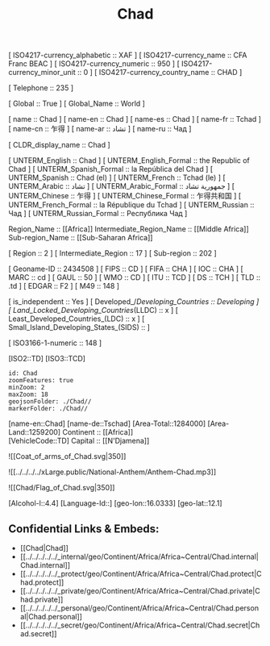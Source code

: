 ﻿---
aliases:
- Chad
- Tchad
- تشاد
- 乍得
- Чад
- "the Republic of Chad"
- "la República del Chad"
- "Chad (el)"
confidential: public
cssclasses: Country
draft: false
expiryDate: 
isDeleted: false
isReadOnly: false
keywords: 
Languages:
- fr-TD
- ar-TD
- sre
layout: 
license: "CC BY-SA 4.0"
linkTitle: 
location:
- 12.1
- 16.0333
publish: true
publishDate: 
source: "https://datahub.io/core/country-codes"
SpocWebEntityId: 27029
tags:
- geo/Country
title: Chad
type: Country
---

[	ISO4217-currency_alphabetic	 :: XAF ] 
[	ISO4217-currency_name	 :: CFA Franc BEAC ] 
[	ISO4217-currency_numeric	 :: 950 ] 
[	ISO4217-currency_minor_unit	 :: 0 ] 
[	ISO4217-currency_country_name	 :: CHAD ] 

[	Telephone	 :: 235 ] 

[	Global	 :: True ] 
[	Global_Name	 :: World ] 

[	name	 :: Chad ] 
[	name-en	 :: Chad ] 
[	name-es	 :: Chad ] 
[	name-fr	 :: Tchad ] 
[	name-cn	 :: 乍得 ] 
[	name-ar	 :: تشاد ] 
[	name-ru	 :: Чад ] 

[	CLDR_display_name	 :: Chad ] 

[	UNTERM_English	 :: Chad ] 
[	UNTERM_English_Formal	 :: the Republic of Chad ] 
[	UNTERM_Spanish_Formal	 :: la República del Chad ] 
[	UNTERM_Spanish	 :: Chad (el) ] 
[	UNTERM_French	 :: Tchad (le) ] 
[	UNTERM_Arabic	 :: تشاد ] 
[	UNTERM_Arabic_Formal	 :: جمهورية تشاد ] 
[	UNTERM_Chinese	 :: 乍得 ] 
[	UNTERM_Chinese_Formal	 :: 乍得共和国 ] 
[	UNTERM_French_Formal	 :: la République du Tchad ] 
[	UNTERM_Russian	 :: Чад ] 
[	UNTERM_Russian_Formal	 :: Республика Чад ] 

Region_Name ::  [[Africa]] 
Intermediate_Region_Name ::  [[Middle Africa]] 
Sub-region_Name ::  [[Sub-Saharan Africa]] 

[	Region	 :: 2 ] 
[	Intermediate_Region	 :: 17 ] 
[	Sub-region	 :: 202 ] 

[	Geoname-ID	 :: 2434508 ] 
[	FIPS	 :: CD ] 
[	FIFA	 :: CHA ] 
[	IOC	 :: CHA ] 
[	MARC	 :: cd ] 
[	GAUL	 :: 50 ] 
[	WMO	 :: CD ] 
[	ITU	 :: TCD ] 
[	DS	 :: TCH ] 
[	TLD	 :: .td ] 
[	EDGAR	 :: F2 ] 
[	M49	 :: 148 ] 

[	is_independent	 :: Yes ] 
[	Developed_/_Developing_Countries	 :: Developing ] 
[	Land_Locked_Developing_Countries_(LLDC)	 :: x ] 
[	Least_Developed_Countries_(LDC)	 :: x ] 
[	Small_Island_Developing_States_(SIDS)	 ::  ] 

[	ISO3166-1-numeric	 :: 148 ] 



[ISO2::TD] 
[ISO3::TCD] 
```leaflet
id: Chad
zoomFeatures: true 
minZoom: 2 
maxZoom: 18
geojsonFolder: ./Chad//
markerFolder: ./Chad//
```

[name-en::Chad] 
[name-de::Tschad] 
[Area-Total::1284000] 
[Area-Land::1259200] 
Continent :: [[Africa]]  
[VehicleCode::TD] 
Capital :: [[N'Djamena]]  

![[Coat_of_arms_of_Chad.svg|350]] 

![[../../../../xLarge.public/National-Anthem/Anthem-Chad.mp3]] 

![[Chad/Flag_of_Chad.svg|350]] 

[Alcohol-l::4.4] 
[Language-Id::] 
[geo-lon::16.0333] 
[geo-lat::12.1] 



## Confidential Links & Embeds: 
- [[Chad|Chad]] 
- [[../../../../../_internal/geo/Continent/Africa/Africa~Central/Chad.internal|Chad.internal]] 
- [[../../../../../_protect/geo/Continent/Africa/Africa~Central/Chad.protect|Chad.protect]] 
- [[../../../../../_private/geo/Continent/Africa/Africa~Central/Chad.private|Chad.private]] 
- [[../../../../../_personal/geo/Continent/Africa/Africa~Central/Chad.personal|Chad.personal]] 
- [[../../../../../_secret/geo/Continent/Africa/Africa~Central/Chad.secret|Chad.secret]] 
